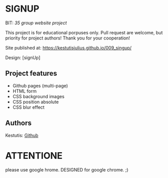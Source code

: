# SIGNUP

BIT: _35 group website project_

This project is for educational porpuses only. Pull request are welcome, but priority for project authors! Thank you for your cooperation!

Site published at: https://kestutisjulius.github.io/009_singup/

Design: [signUp]

## Project features

- Github pages (multi-page)
- HTML form
- CSS background images
- CSS position absolute
- CSS blur effect

## Authors

Kestutis: [Github](https://github.com/Kestutisjulius)

# ATTENTIONE

please use google hrome. DESIGNED for google chrome. ;)
